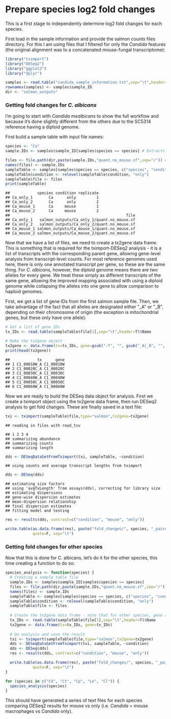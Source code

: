Prepare species log2 fold changes
================

This is a first stage to independently determine log2 fold changes for
each species.

First load in the sample information and provide the salmon counts files
directory. For this I am using files that I filtered for only the
*Candida* features (the original alignment was to a concatenated
mouse-fungal transcriptome):

``` r
library("tximport")
library("DESeq2")
library("ggplot2")
library("dplyr")

samples <- read.table("candida_sample_information.txt",sep="\t",header=T)
rownames(samples) <- samples$sample_ID
dir <- "salmon_outputs"
```

### Getting fold changes for *C. albicans*

I’m going to start with *Candida mealbicans* to show the full workflow
and because it’s done slightly different from the others due to the
SC5314 reference having a diploid genome.

First build a sample table with input file names:

``` r
species <- "Ca"
sample.IDs <- samples$sample_ID[samples$species == species] # Extracts sample IDs for C. albicans

files <- file.path(dir,paste(sample.IDs,"quant.no_mouse.sf",sep="/")) # Salmon output with all mouse features removed
names(files) <- sample.IDs
sampleTable <- samples[samples$species == species, c("species", "condition", "replicate")]
sampleTable$condition <- relevel(sampleTable$condition, "only")
sampleTable$file <- files
print(sampleTable)
```

    ##            species condition replicate
    ## Ca_only_1       Ca      only         1
    ## Ca_only_2       Ca      only         2
    ## Ca_mouse_1      Ca     mouse         1
    ## Ca_mouse_2      Ca     mouse         2
    ##                                                   file
    ## Ca_only_1   salmon_outputs/Ca_only_1/quant.no_mouse.sf
    ## Ca_only_2   salmon_outputs/Ca_only_2/quant.no_mouse.sf
    ## Ca_mouse_1 salmon_outputs/Ca_mouse_1/quant.no_mouse.sf
    ## Ca_mouse_2 salmon_outputs/Ca_mouse_2/quant.no_mouse.sf

Now that we have a list of files, we need to create a tx2gene data
frame. This is something that is required for the tximport-DESeq2
analysis - it is a list of transcripts with the corresponding parent
gene, allowing gene-level analysis from transcript-level counts. For
most reference genomes used here, there is only one annotated transcript
per gene, so these are the same thing. For *C. albicans*, however, the
diploid genome means there are two alleles for every gene. We treat
these simply as different transcripts of the same gene, allowing the
improved mapping associated with using a diploid genome while collapsing
the alleles into one gene to allow comparison to haploid genomes.

First, we get a list of gene IDs from the first salmon sample file.
Then, we take advantage of the fact that all alleles are designated
either "\_A" or "\_B", depending on their chromosome of origin (the
exception is mitochondrial genes, but these only have one allele):

``` r
# Get a list of gene IDs
tx_IDs <- read.table(sampleTable$file[1],sep="\t",header=T)$Name

# Make the tx2gene object
tx2gene <- data.frame(tx=tx_IDs, gene=gsub("-T", "", gsub("_A|_B", "", tx_IDs)))
print(head(tx2gene))
```

    ##            tx      gene
    ## 1 C1_00010W_A C1_00010W
    ## 2 C1_00020C_A C1_00020C
    ## 3 C1_00030C_A C1_00030C
    ## 4 C1_00040W_A C1_00040W
    ## 5 C1_00050C_A C1_00050C
    ## 6 C1_00060W_A C1_00060W

Now we are ready to build the DESeq data object for analysis. First we
create a tximport object using the tx2gene data frame, then run DESeq2
analysis to get fold changes. These are finally saved in a text file:

``` r
txi <- tximport(sampleTable$file,type="salmon",tx2gene=tx2gene)
```

    ## reading in files with read_tsv

    ## 1 2 3 4 
    ## summarizing abundance
    ## summarizing counts
    ## summarizing length

``` r
dds <- DESeqDataSetFromTximport(txi, sampleTable, ~condition)
```

    ## using counts and average transcript lengths from tximport

``` r
dds <- DESeq(dds)
```

    ## estimating size factors
    ## using 'avgTxLength' from assays(dds), correcting for library size
    ## estimating dispersions
    ## gene-wise dispersion estimates
    ## mean-dispersion relationship
    ## final dispersion estimates
    ## fitting model and testing

``` r
res <- results(dds, contrast=c("condition", "mouse", "only"))

write.table(as.data.frame(res), paste("fold_changes/", species, "_pairwise.txt", sep=""),
            quote=F, sep="\t")
```

### Getting fold changes for other species

Now that this is done for C. albicans, let’s do it for the other
species, this time creating a function to do so:

``` r
species_analysis <- function(species) {
  # Creating a sample table file
  sample.IDs <- samples$sample_ID[samples$species == species]
  files <- file.path(dir,paste(sample.IDs,"quant.no_mouse.sf",sep="/"))
  names(files) <- sample.IDs
  sampleTable <- samples[samples$species == species, c("species", "condition", "replicate")]
  sampleTable$condition <- relevel(sampleTable$condition, "only")
  sampleTable$file <- files
  
  # Create the tx2gene data frame - note that for other species, gene and transcript IDs are the same
  tx_IDs <- read.table(sampleTable$file[1],sep="\t",header=T)$Name
  tx2gene <- data.frame(tx=tx_IDs, gene=tx_IDs)
  
  # Do analysis and save the result
  txi <- tximport(sampleTable$file,type="salmon",tx2gene=tx2gene)
  dds <- DESeqDataSetFromTximport(txi, sampleTable, ~condition)
  dds <- DESeq(dds)
  res <- results(dds, contrast=c("condition", "mouse", "only"))

  write.table(as.data.frame(res), paste("fold_changes/", species, "_pairwise.txt", sep=""),
            quote=F, sep="\t")
}

for (species in c("Cd", "Ct", "Cp", "Le", "Cl")) {
  species_analysis(species)
}
```

This should have generated a series of text files for each species
comparing DESeq2 results for mouse vs only (i.e. *Candida* = mouse
macrophages vs *Candida* only).
